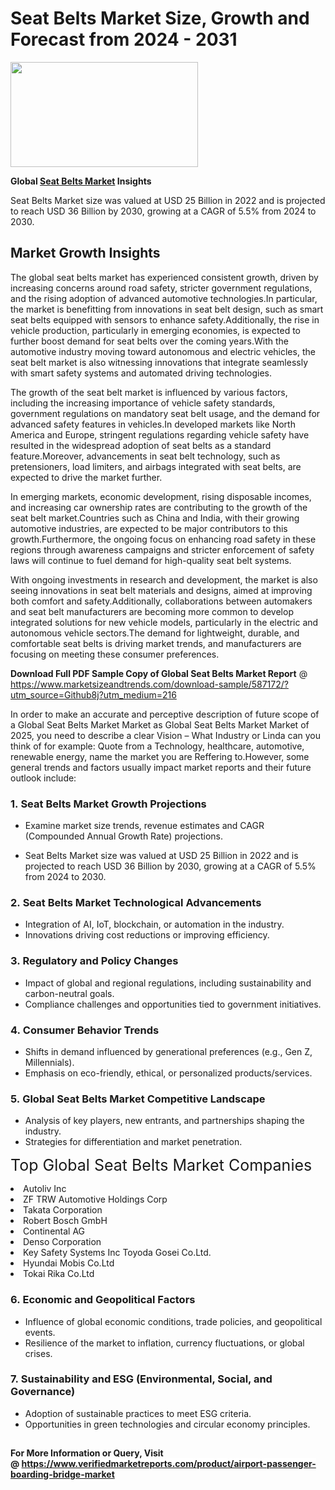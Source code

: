 <H1>Seat Belts Market Size, Growth and Forecast from 2024 - 2031</H1><img class="aligncenter size-medium wp-image-584254" src="https://thirdeyenews.in/wp-content/uploads/2024/09/Global-Market-Research-300x168.jpeg" alt="" width="300" height="168" /><p><strong>Global&nbsp;<a href="https://www.marketsizeandtrends.com/download-sample/587172/?utm_source=Github8j?utm_medium=216">Seat Belts Market</a> Insights</strong></p><p>Seat Belts Market size was valued at USD 25 Billion in 2022 and is projected to reach USD 36 Billion by 2030, growing at a CAGR of 5.5% from 2024 to 2030.</p><p><h2>Market Growth Insights</h2> <p>The global seat belts market has experienced consistent growth, driven by increasing concerns around road safety, stricter government regulations, and the rising adoption of advanced automotive technologies.In particular, the market is benefitting from innovations in seat belt design, such as smart seat belts equipped with sensors to enhance safety.Additionally, the rise in vehicle production, particularly in emerging economies, is expected to further boost demand for seat belts over the coming years.With the automotive industry moving toward autonomous and electric vehicles, the seat belt market is also witnessing innovations that integrate seamlessly with smart safety systems and automated driving technologies.</p> <p>The growth of the seat belt market is influenced by various factors, including the increasing importance of vehicle safety standards, government regulations on mandatory seat belt usage, and the demand for advanced safety features in vehicles.In developed markets like North America and Europe, stringent regulations regarding vehicle safety have resulted in the widespread adoption of seat belts as a standard feature.Moreover, advancements in seat belt technology, such as pretensioners, load limiters, and airbags integrated with seat belts, are expected to drive the market further.</p> <p>In emerging markets, economic development, rising disposable incomes, and increasing car ownership rates are contributing to the growth of the seat belt market.Countries such as China and India, with their growing automotive industries, are expected to be major contributors to this growth.Furthermore, the ongoing focus on enhancing road safety in these regions through awareness campaigns and stricter enforcement of safety laws will continue to fuel demand for high-quality seat belt systems.</p> <p>With ongoing investments in research and development, the market is also seeing innovations in seat belt materials and designs, aimed at improving both comfort and safety.Additionally, collaborations between automakers and seat belt manufacturers are becoming more common to develop integrated solutions for new vehicle models, particularly in the electric and autonomous vehicle sectors.The demand for lightweight, durable, and comfortable seat belts is driving market trends, and manufacturers are focusing on meeting these consumer preferences.</p> <p><span class=""><strong>Download Full PDF Sample Copy of Global Seat Belts Market Report</strong> @ <a href="https://www.marketsizeandtrends.com/download-sample/587172/?utm_source=Github8j?utm_medium=216" target="_blank">https://www.marketsizeandtrends.com/download-sample/587172/?utm_source=Github8j?utm_medium=216</a></span></p><p>In order to make an accurate and perceptive description of future scope of a Global&nbsp;Seat Belts Market Market as Global&nbsp;Seat Belts Market Market of 2025, you need to describe a clear Vision &ndash; What Industry or Linda can you think of for example: Quote from a Technology, healthcare, automotive, renewable energy, name the market you are Reffering to.However, some general trends and factors usually impact market reports and their future outlook include:</p><h3>1.&nbsp;<strong>Seat Belts Market Growth Projections</strong></h3><ul><li>Examine market size trends, revenue estimates and CAGR (Compounded Annual Growth Rate) projections.</li><li><p>Seat Belts Market size was valued at USD 25 Billion in 2022 and is projected to reach USD 36 Billion by 2030, growing at a CAGR of 5.5% from 2024 to 2030.</p></li></ul><h3>2.&nbsp;<strong>Seat Belts Market Technological Advancements</strong></h3><ul><li>Integration of AI, IoT, blockchain, or automation in the industry.</li><li>Innovations driving cost reductions or improving efficiency.</li></ul><h3>3.&nbsp;<strong>Regulatory and Policy Changes</strong></h3><ul><li>Impact of global and regional regulations, including sustainability and carbon-neutral goals.</li><li>Compliance challenges and opportunities tied to government initiatives.</li></ul><h3>4.&nbsp;<strong>Consumer Behavior Trends</strong></h3><ul><li>Shifts in demand influenced by generational preferences (e.g., Gen Z, Millennials).</li><li>Emphasis on eco-friendly, ethical, or personalized products/services.</li></ul><h3>5.&nbsp;<strong>Global Seat Belts Market Competitive Landscape</strong></h3><ul><li>Analysis of key players, new entrants, and partnerships shaping the industry.</li><li>Strategies for differentiation and market penetration.</li></ul><p data-pm-slice="1 1 []"><span style="color: inherit; font-family: inherit; font-size: 25px;">Top Global Seat Belts Market Companies</span></p><div class="" data-test-id=""><p><li>Autoliv Inc</li><li> ZF TRW Automotive Holdings Corp</li><li> Takata Corporation</li><li> Robert Bosch GmbH</li><li> Continental AG</li><li> Denso Corporation</li><li> Key Safety Systems Inc Toyoda Gosei Co.Ltd.</li><li> Hyundai Mobis Co.Ltd</li><li> Tokai Rika Co.Ltd</li></p></div><h3>6.&nbsp;<strong>Economic and Geopolitical Factors</strong></h3><ul><li>Influence of global economic conditions, trade policies, and geopolitical events.</li><li>Resilience of the market to inflation, currency fluctuations, or global crises.</li></ul><h3>7.&nbsp;<strong>Sustainability and ESG (Environmental, Social, and Governance)</strong></h3><ul><li>Adoption of sustainable practices to meet ESG criteria.</li><li>Opportunities in green technologies and circular economy principles.</li></ul><h2><strong style="font-size: 14px;">For More Information or Query, Visit @&nbsp;</strong><a style="background-color: #ffffff; font-size: 14px;" href="https://www.marketsizeandtrends.com/report/seat-belts-market/" target="_blank">https://www.verifiedmarketreports.com/product/airport-passenger-boarding-bridge-market</a></h2>